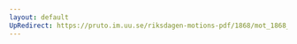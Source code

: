 ```yaml
---
layout: default
UpRedirect: https://pruto.im.uu.se/riksdagen-motions-pdf/1868/mot_1868__fk__52/mot_1868__fk__52-002.pdf
---
```

